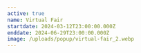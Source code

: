 ```yaml
---
active: true
name: Virtual Fair
startdate: 2024-03-12T23:00:00.000Z
enddate: 2024-06-29T23:00:00.000Z
image: /uploads/popup/virtual-fair_2.webp
---
```


